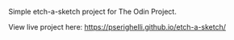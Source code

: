 Simple etch-a-sketch project for The Odin Project.

View live project here: https://pserighelli.github.io/etch-a-sketch/
